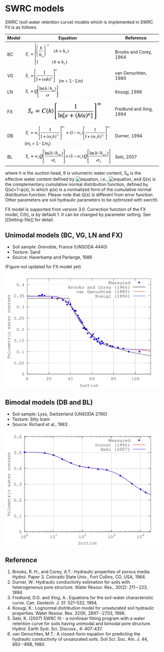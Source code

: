 # SWRC models

SWRC (soil water retention curve) models which is implemented in SWRC Fit is as follows.

|Model|Equation|Reference|
|-----|--------|---------|
|BC |![equation](https://raw.githubusercontent.com/sekika/swrcfit-web/master/img/BC.png) |Brooks and Corey, 1964|
|VG |![equation](https://raw.githubusercontent.com/sekika/swrcfit-web/master/img/VG.png) (m = 1-1/n) |van Genuchten, 1980|
|LN |![equation](https://raw.githubusercontent.com/sekika/swrcfit-web/master/img/LN.png) |Kosugi, 1996|
|FX |![equation](https://raw.githubusercontent.com/sekika/swrcfit-web/master/img/FX.png) |Fredlund and Xing, 1994|
|DB |![equation](https://raw.githubusercontent.com/sekika/swrcfit-web/master/img/DB.png) (m<sub>i</sub> = 1-1/n<sub>i</sub>) |Durner, 1994|
|BL |![equation](https://raw.githubusercontent.com/sekika/swrcfit-web/master/img/BL.png) |Seki, 2007|

where h is the suction head, &theta; is volumetric water content,
S<sub>e</sub> is the effective water content defined by
![equation](http://swrcfit.sourceforge.net/img/Se.png), i.e.,
![equation](http://swrcfit.sourceforge.net/img/Se2.png), and Q(x) is
the complementary cumulative normal distribution function, defined by
Q(x)=1-&phi;(x), in which &phi;(x) is a normalized form of the
cumulative normal distribution function. Please note that Q(x) is
different from error function. Other parameters are soil hydraulic
parameters to be optimized with swrcfit.

FX model is supported from version 3.0. Correction function of the FX model, C(h), is by default 1.
It can be changed by parameter setting. See [[Setting-file]] for detail.

## Unimodal models (BC, VG, LN and FX)

* Soil sample: Grenoble, France (UNSODA 4440)
* Texture: Sand
* Source: Haverkamp and Parlange, 1986

(Figure not updated for FX model yet)

![Figure](https://raw.githubusercontent.com/sekika/swrcfit-web/master/img/unsoda4440.png)

## Bimodal models (DB and BL)

* Soil sample: Lyss, Switzerland (UNSODA 2760)
* Texture: Silty loam
* Source: Richard et al., 1983

![Figure](https://raw.githubusercontent.com/sekika/swrcfit-web/master/img/unsoda2760.png)

## Reference

1. Brooks, R. H., and Corey, A.T.: Hydraulic properties of porous media.
   Hydrol. Paper 3. Colorado State Univ., Fort Collins, CO, USA, 1964.
2. Durner, W.: Hydraulic conductivity estimation for soils with
   heterogeneous pore structure. Water Resour. Res., 30(2): 211--223, 1994.
3. Fredlund, D.G. and Xing, A.: Equations for the soil-water characteristic curve.
   Can. Geotech. J. 31: 521-532, 1994.
4. Kosugi, K.: Lognormal distribution model for unsaturated soil hydraulic
   properties. Water Resour. Res. 32(9), 2697--2703, 1996.
5. Seki, K. (2007) SWRC fit - a nonlinear fitting program with a water
   retention curve for soils having unimodal and bimodal pore structure.
   Hydrol. Earth Syst. Sci. Discuss., 4: 407-437.
6. van Genuchten, M.T.: A closed-form equation for predicting the hydraulic
   conductivity of unsaturated soils. Soil Sci. Soc. Am.  J. 44, 892--898,
   1980.
